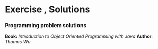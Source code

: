 # Exercise , Solutions
### Programming problem solutions
 __Book:__  *Introduction to Object Oriented Programming with Java*
 __Author__:   *Thomas Wu.*